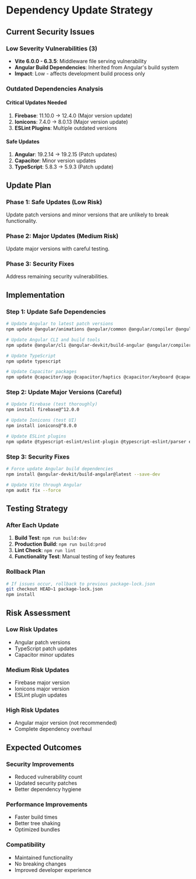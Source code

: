 # Dependency Update Strategy

## Current Security Issues

### **Low Severity Vulnerabilities (3)**
- **Vite 6.0.0 - 6.3.5**: Middleware file serving vulnerability
- **Angular Build Dependencies**: Inherited from Angular's build system
- **Impact**: Low - affects development build process only

### **Outdated Dependencies Analysis**

#### **Critical Updates Needed**
1. **Firebase**: 11.10.0 → 12.4.0 (Major version update)
2. **Ionicons**: 7.4.0 → 8.0.13 (Major version update)
3. **ESLint Plugins**: Multiple outdated versions

#### **Safe Updates**
1. **Angular**: 19.2.14 → 19.2.15 (Patch updates)
2. **Capacitor**: Minor version updates
3. **TypeScript**: 5.8.3 → 5.9.3 (Patch update)

## Update Plan

### **Phase 1: Safe Updates (Low Risk)**
Update patch versions and minor versions that are unlikely to break functionality.

### **Phase 2: Major Updates (Medium Risk)**
Update major versions with careful testing.

### **Phase 3: Security Fixes**
Address remaining security vulnerabilities.

## Implementation

### **Step 1: Update Safe Dependencies**
```bash
# Update Angular to latest patch versions
npm update @angular/animations @angular/common @angular/compiler @angular/core @angular/forms @angular/platform-browser @angular/platform-browser-dynamic @angular/router

# Update Angular CLI and build tools
npm update @angular/cli @angular-devkit/build-angular @angular/compiler-cli @angular/language-service

# Update TypeScript
npm update typescript

# Update Capacitor packages
npm update @capacitor/app @capacitor/haptics @capacitor/keyboard @capacitor/status-bar
```

### **Step 2: Update Major Versions (Careful)**
```bash
# Update Firebase (test thoroughly)
npm install firebase@^12.0.0

# Update Ionicons (test UI)
npm install ionicons@^8.0.0

# Update ESLint plugins
npm update @typescript-eslint/eslint-plugin @typescript-eslint/parser eslint
```

### **Step 3: Security Fixes**
```bash
# Force update Angular build dependencies
npm install @angular-devkit/build-angular@latest --save-dev

# Update Vite through Angular
npm audit fix --force
```

## Testing Strategy

### **After Each Update**
1. **Build Test**: `npm run build:dev`
2. **Production Build**: `npm run build:prod`
3. **Lint Check**: `npm run lint`
4. **Functionality Test**: Manual testing of key features

### **Rollback Plan**
```bash
# If issues occur, rollback to previous package-lock.json
git checkout HEAD~1 package-lock.json
npm install
```

## Risk Assessment

### **Low Risk Updates**
- Angular patch versions
- TypeScript patch updates
- Capacitor minor updates

### **Medium Risk Updates**
- Firebase major version
- Ionicons major version
- ESLint plugin updates

### **High Risk Updates**
- Angular major version (not recommended)
- Complete dependency overhaul

## Expected Outcomes

### **Security Improvements**
- Reduced vulnerability count
- Updated security patches
- Better dependency hygiene

### **Performance Improvements**
- Faster build times
- Better tree shaking
- Optimized bundles

### **Compatibility**
- Maintained functionality
- No breaking changes
- Improved developer experience
